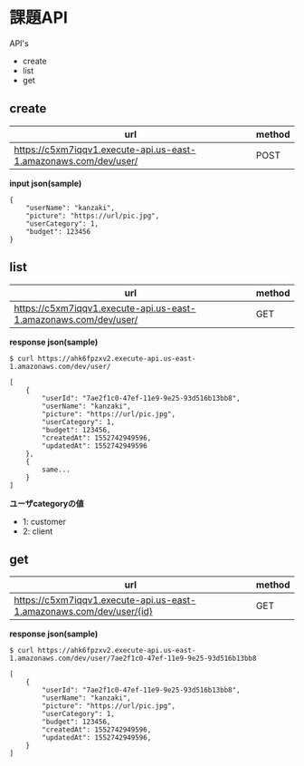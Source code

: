 # 課題API

API's

* create
* list
* get

## create

| url | method |
| - | - |
| https://c5xm7iqqv1.execute-api.us-east-1.amazonaws.com/dev/user/ | POST |

**input json(sample)**
```
{
	"userName": "kanzaki",
	"picture": "https://url/pic.jpg",
	"userCategory": 1,
	"budget": 123456
}
```


## list

| url | method |
| - | - |
| https://c5xm7iqqv1.execute-api.us-east-1.amazonaws.com/dev/user/ | GET |

**response json(sample)**
```
$ curl https://ahk6fpzxv2.execute-api.us-east-1.amazonaws.com/dev/user/

[
	{
		"userId": "7ae2f1c0-47ef-11e9-9e25-93d516b13bb8",
		"userName": "kanzaki",
		"picture": "https://url/pic.jpg",
		"userCategory": 1,
		"budget": 123456,
		"createdAt": 1552742949596,
		"updatedAt": 1552742949596
	},
	{
		same...
	}
]
```


**ユーザcategoryの値**

* 1: customer
* 2: client



## get

| url | method |
| - | - |
| https://c5xm7iqqv1.execute-api.us-east-1.amazonaws.com/dev/user/{id} | GET |

**response json(sample)**
```
$ curl https://ahk6fpzxv2.execute-api.us-east-1.amazonaws.com/dev/user/7ae2f1c0-47ef-11e9-9e25-93d516b13bb8

[
	{
		"userId": "7ae2f1c0-47ef-11e9-9e25-93d516b13bb8",
		"userName": "kanzaki",
		"picture": "https://url/pic.jpg",
		"userCategory": 1,
		"budget": 123456,
		"createdAt": 1552742949596,
		"updatedAt": 1552742949596,
	}
]
```


